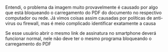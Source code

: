 Entendi, o problema da imagem muito provavelmente é causado por algo que está bloqueando o carregamento do PDF do documento no respectivo computador ou rede. Já vimos coisas assim causadas por políticas de anti-virus ou firewall, mas é meio complicado identificar exatamente a causa

Se esse usuário abrir o mesmo link de assinatura no smartphone deverá funcionar normal, nele não deve ter o mesmo programa bloqueando o carregamento do PDF